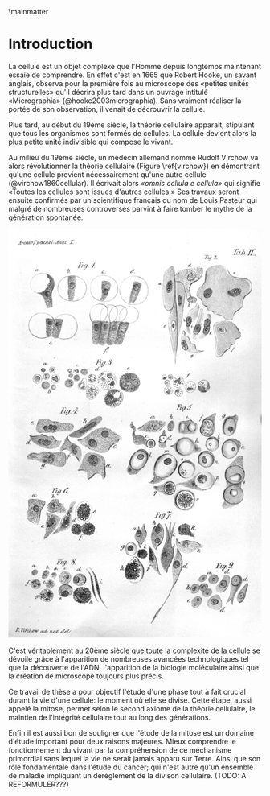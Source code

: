 \mainmatter

# Introduction

La cellule est un objet complexe que l'Homme depuis longtemps maintenant essaie de comprendre. En effet c'est en 1665 que Robert Hooke, un savant anglais, observa pour la première fois au microscope des «petites unités structurelles» qu'il décrira plus tard dans un ouvrage intitulé «Micrographia» (@hooke2003micrographia). Sans vraiment réaliser la portée de son observation, il venait de décrouvrir la cellule.

Plus tard, au début du 19ème siècle, la théorie cellulaire apparait, stipulant que tous les organismes sont formés de cellules. La cellule devient alors la plus petite unité indivisible qui compose le vivant.

Au milieu du 19ème siècle, un médecin allemand nommé Rudolf Virchow va alors révolutionner la théorie cellulaire (Figure \ref{virchow}) en démontrant qu'une cellule provient nécessairement qu'une autre cellule (@virchow1860cellular). Il écrivait alors _«omnis cellula e cellula»_ qui signifie «Toutes les cellules sont issues d'autres cellules.» Ses travaux seront ensuite confirmés par un scientifique français du nom de Louis Pasteur qui malgré de nombreuses controverses parvint à faire tomber le mythe de la génération spontanée.

![Illustration du livre «Cell theory» de Rudolf Virchow [@virchow1860cellular]\label{virchow}](figures/intro/virchow.jpg)

C'est véritablement au 20ème siècle que toute la complexité de la cellule se dévoile grâce à l'apparition de nombreuses avancées technologiques tel que la découverte de l'ADN, l'apparition de la biologie moléculaire ainsi que la création de microscope toujours plus précis.

Ce travail de thèse a pour objectif l'étude d'une phase tout à fait crucial durant la vie d'une cellule: le moment où elle se divise. Cette étape, aussi appelé la mitose, permet selon le second axiome de la théorie cellulaire, le maintien de l'intégrité cellulaire tout au long des générations.

Enfin il est aussi bon de souligner que l'étude de la mitose est un domaine d'étude important pour deux raisons majeures. Mieux comprendre le fonctionnement du vivant par la compréhension de ce méchanisme primordial sans lequel la vie ne serait jamais apparu sur Terre. Ainsi que son rôle fondamentale dans l'étude du cancer; qui n'est autre qu'un ensemble de maladie impliquant un déréglement de la divison cellulaire. (TODO: A REFORMULER???)
